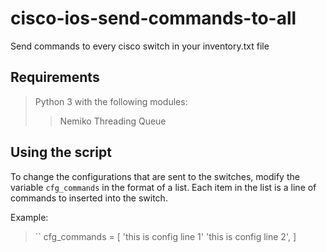 # cisco-ios-send-commands-to-all
Send commands to every cisco switch in your inventory.txt file

## Requirements

> Python 3 with the following modules:
>> Nemiko
>> Threading
>> Queue

## Using the script

To change the configurations that are sent to the switches, modify the variable `cfg_commands` in the format of a list. Each item in the list is a line of commands to inserted into the switch.

Example:

> `` cfg_commands = [
>   'this is config line 1'
    'this is config line 2',
    ]

